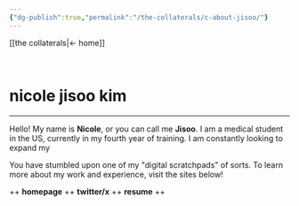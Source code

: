 ```yaml
---
{"dg-publish":true,"permalink":"/the-collaterals/c-about-jisoo/"}
---
```


[[the collaterals\|← home]]

<br>

# nicole jisoo kim
---

Hello! My name is **Nicole**, or you can call me **Jisoo**. I am a medical student in the US, currently in my fourth year of training. I am constantly looking to expand my 

You have stumbled upon one of my "digital scratchpads" of sorts. To learn more about my work and experience, visit the sites below!

++ **homepage** ++ **twitter/x** ++ **resume** ++

